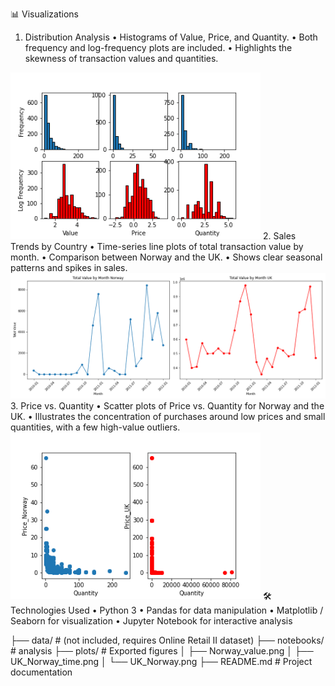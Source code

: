 📊 Visualizations

1. Distribution Analysis
	•	Histograms of Value, Price, and Quantity.
	•	Both frequency and log-frequency plots are included.
	•	Highlights the skewness of transaction values and quantities.
<img src="Norway_value.png" width="400">  
2. Sales Trends by Country
	•	Time-series line plots of total transaction value by month.
	•	Comparison between Norway and the UK.
	•	Shows clear seasonal patterns and spikes in sales.
<img src="UK_Norway_time.png" width="800">  
3. Price vs. Quantity
	•	Scatter plots of Price vs. Quantity for Norway and the UK.
	•	Illustrates the concentration of purchases around low prices and small quantities, with a few high-value outliers.
<img src="UK_Norway.png" width="400">  
🛠️ Technologies Used
	•	Python 3
	•	Pandas for data manipulation
	•	Matplotlib / Seaborn for visualization
	•	Jupyter Notebook for interactive analysis

├── data/                 # (not included, requires Online Retail II dataset)
├── notebooks/            #  analysis
├── plots/                # Exported figures
│   ├── Norway_value.png
│   ├── UK_Norway_time.png
│   └── UK_Norway.png
├── README.md             # Project documentation
